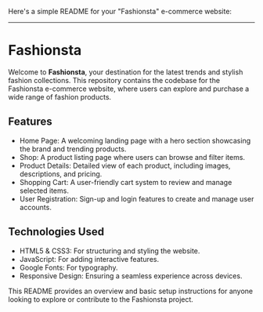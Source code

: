 Here's a simple README for your "Fashionsta" e-commerce website:

---

# Fashionsta

Welcome to **Fashionsta**, your destination for the latest trends and stylish fashion collections. This repository contains the codebase for the Fashionsta e-commerce website, where users can explore and purchase a wide range of fashion products.

## Features

- Home Page: A welcoming landing page with a hero section showcasing the brand and trending products.
- Shop: A product listing page where users can browse and filter items.
- Product Details: Detailed view of each product, including images, descriptions, and pricing.
- Shopping Cart: A user-friendly cart system to review and manage selected items.
- User Registration: Sign-up and login features to create and manage user accounts.

## Technologies Used

- HTML5 & CSS3: For structuring and styling the website.
- JavaScript: For adding interactive features.
- Google Fonts: For typography.
- Responsive Design: Ensuring a seamless experience across devices.


This README provides an overview and basic setup instructions for anyone looking to explore or contribute to the Fashionsta project.

